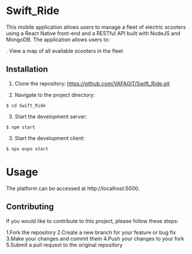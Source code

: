 # Swift_Ride

  This mobile application allows users to manage a fleet of electric scooters using a React Native front-end and a RESTful API built with NodeJS and MongoDB. The application allows users to:

. View a map of all available scooters in the fleet

## Installation

  1. Clone the repository:
    https://github.com/VAFAGIT/Swift_Ride.git
    
  2. Navigate to the project directory:
 ```
 $ cd Swift_Ride
 ```
  3. Start the development server:
 ```
$ npm start
```
 3. Start the development client:
 ```
$ npx expo start
```

# Usage
The platform can be accessed at http://localhost:5000. 

## Contributing
If you would like to contribute to this project, please follow these steps:

1.Fork the repository
2.Create a new branch for your feature or bug fix
3.Make your changes and commit them
4.Push your changes to your fork
5.Submit a pull request to the original repository



